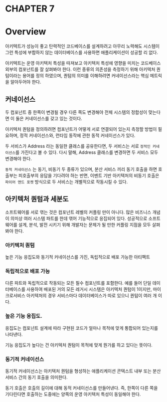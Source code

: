 # CHAPTER 7

# Overview

아키텍트가 성능이 좋고 탄력적인 코드베이스를 설계하려고 아무리 노력해도 시스템이 그런 특성에 부합하지 않는 데이터베이스를 사용하면 애플리케이션이 성공할 리 없다.

아키텍트는 운영 아키텍처 특성을 따져보고 아키텍처 특성에 영향을 미치는 코드베이스 외부의 컴포넌트를 잘 살펴봐야 한다. 이런 종류의 의존성을 측정하기 위해 아키텍처 퀀텀이라는 용어를 정의 하였으며, 퀀텀의 의미를 이해하려면 커네이선스라는 핵심 메트릭을 알아두어야 한다.

## 커네이선스

두 컴포넌트 중 한쪽이 변경될 경우 다른 쪽도 변경해야 전체 시스템의 정합성이 맞는다면 이 둘은 커네이선스를 갖고 있는 것이다.

아키텍처 퀀텀을 정의하려면 컴포넌트가 어떻게 서로 연결되어 있는지 측정할 방법이 필요하며, 정적 커네이선스와, 런타임 동작에 관한 동적 커네이선스가 있다.

두 서비스가 Address 라는 동일한 클래스를 공유한다면, 두 서비스는 서로 `정적인 커네이선스`를 가진다고 볼 수 있다. 다시 말해, Address 클래스를 변경하면 두 서비스 모두 변경해야 한다.

`동적 커네이선스` 는 동기, 비동기 두 종류가 있으며, 분산 서비스 끼리 동기 호출을 하면 호출부는 피호출부의 응답을 기다려야 하는 반면, 이벤트 기반 아키텍처의 비동기 호출은 `파이어 앤드 포켓` 방식으로 두 서비스는 개별적으로 작동시킬 수 있다.

## 아키텍처 퀀텀과 세분도

소프트웨어를 서로 엮는 것은 컴포넌트 레벨의 커플링 만이 아니다. 많은 비즈니스 개념이 의미상 여러 시스템 파트를 한데 엮어 기능적으로 응집되어 있다. 성공적으로 소프트웨어를 설계, 분석, 발전 시키기 위해 개발자는 문제가 될 만한 커플링 지점을 모두 살펴봐야 한다.

### 아키텍처 퀀텀

높은 기능 응집도와 동기적 커네이선스를 가진, 독립적으로 배포 가능한 아티팩트

### 독립적으로 배포 가능

다른 파트와 독립적으로 작동되는 모든 필수 컴포넌트를 포함한다. 예를 들어 단일 데이터베이스를 사용하여 배포된 거의 모든 레거시 시스템은 아키텍처 퀀텀이 1이지만, 마이크로서비스 아키텍처의 경우 서비스마다 데이터베이스가 따로 있으니 퀀텀이 여러 개 이다.

### 높은 기능 응집도.

응집도는 컴포넌트 설계에 따라 구현된 코드가 얼마나 목적에 맞게 통합되어 있는지를 나타낸다.

기능 응집도가 높다는 건 아키텍처 퀀텀이 목적에 맞게 뭔가를 하고 있다는 뜻이다.

### 동기적 커네이선스

동기적 커네이선스는 아키텍처 퀀텀을 형성하는 애플리케이션 콘텍스트 내부 또는 분산 서비스 간의 동기 호출을 의미한다.

동기 호출은 호출의 길이에 대해 동적 커네이선스를 만들어낸다. 즉, 한쪽이 다른 쪽을 기다린다면 호출하는 도중에는 양쪽의 운영 아키텍처 특성이 동일해야 한다.
